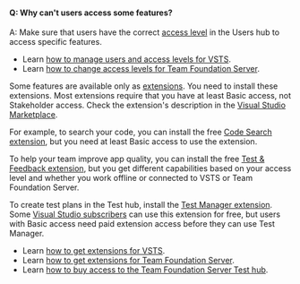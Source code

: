 #### Q: Why can't users access some features?

A:	Make sure that users have the correct [access level](https://visualstudio.microsoft.com/team-services/compare-features/) in the Users hub to access specific features. 
* Learn [how to manage users and access levels for VSTS](/vsts/organizations/accounts/add-account-users-assign-access-levels).
* Learn [how to change access levels for Team Foundation Server](/vsts/organizations/security/change-access-levels). 

Some features are available only as [extensions](https://visualstudio.microsoft.com/team-services/compare-features/). You need to install these extensions. Most extensions require that you have at least Basic access, not Stakeholder access. Check the extension's description in the [Visual Studio Marketplace](https://marketplace.visualstudio.com). 

For example, to search your code, you can install the free [Code Search extension](https://marketplace.visualstudio.com/items?itemName=ms.vss-code-search), but you need at least Basic access to use the extension.

To help your team improve app quality, you can install the free [Test & Feedback extension](https://marketplace.visualstudio.com/items?itemName=ms.vss-exploratorytesting-web), but you get different capabilities based on your access level and whether you work offline or connected to VSTS or Team Foundation Server.

To create test plans in the Test hub, install the [Test Manager extension](https://marketplace.visualstudio.com/items?itemName=ms.vss-testmanager-web). Some [Visual Studio subscribers](https://marketplace.visualstudio.com/items?itemName=ms.vss-testmanager-web) can use this extension for free, but users with Basic access need paid extension access before they can use Test Manager.

* Learn [how to get extensions for VSTS](/vsts/marketplace/install-vsts-extension).
* Learn [how to get extensions for Team Foundation Server](/vsts/marketplace/get-tfs-extensions).
* Learn [how to buy access to the Team Foundation Server Test hub](/vsts/billing/buy-access-tfs-test-hub).

